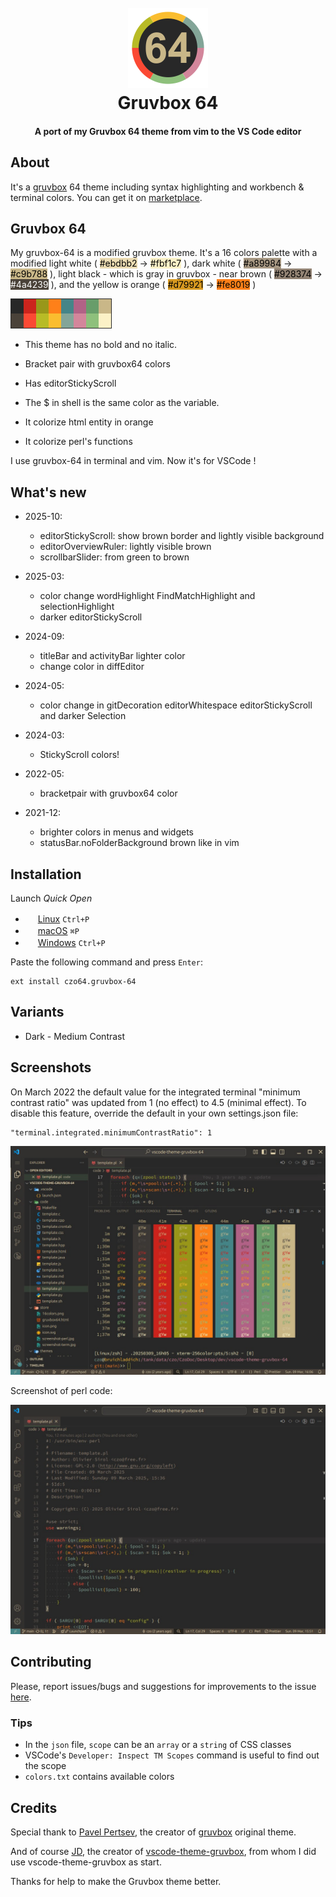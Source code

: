 <!--
// Filename: README.md
// Author: Olivier Sirol <czo@free.fr>
// License: GPL-2.0 (http://www.gnu.org/copyleft)
// File Created: nov. 2021
// Last Modified: Wednesday 29 October 2025, 00:10
// Edit Time: 0:46:26
-->

<h1 align="center">
  <br>
  <a href="https://marketplace.visualstudio.com/items?itemName=czo64.gruvbox-64">
    <img src="store/icon.png">
  </a>
  <br>
  Gruvbox 64
  <br>
</h1>

<h4 align="center">A port of my Gruvbox 64 theme from vim to the VS Code editor</h4>

## About

It's a [gruvbox](https://github.com/morhetz/gruvbox) 64 theme including syntax highlighting and workbench & terminal colors. You can get it on [marketplace](https://marketplace.visualstudio.com/items?itemName=czo64.gruvbox-64).

## Gruvbox 64

My gruvbox-64 is a modified gruvbox theme.
It's a 16 colors palette with a modified light white (
<span style="color:black; background-color:#ebdbb2">#ebdbb2</span> ->
<span style="color:black; background-color:#fbf1c7">#fbf1c7</span>
), dark white (
<span style="color:black; background-color:#a89984">#a89984</span> ->
<span style="color:black; background-color:#c9b788">#c9b788</span>
), light black - which is gray in gruvbox - near brown (
<span style="color:black; background-color:#928374">#928374</span> ->
<span style="color:white; background-color:#4a4239">#4a4239</span>
), and the yellow is orange (
<span style="color:black; background-color:#d79921">#d79921</span> ->
<span style="color:black; background-color:#fe8019">#fe8019</span>
)

![16colors](store/16colors.png)

- This theme has no bold and no italic.

- Bracket pair with gruvbox64 colors

- Has editorStickyScroll

- The $ in shell is the same color as the variable.

- It colorize html entity in orange

- It colorize perl's functions

I use gruvbox-64 in terminal and vim. Now it's for VSCode !

## What's new

* 2025-10:
  - editorStickyScroll: show brown border and lightly visible background
  - editorOverviewRuler: lightly visible brown
  - scrollbarSlider: from green to brown

* 2025-03:
  - color change wordHighlight FindMatchHighlight and selectionHighlight
  - darker editorStickyScroll

* 2024-09:
  - titleBar and activityBar lighter color
  - change color in diffEditor

* 2024-05:
  - color change in gitDecoration  editorWhitespace  editorStickyScroll and darker Selection

* 2024-03:
  - StickyScroll colors!

* 2022-05:
  - bracketpair with gruvbox64 color

* 2021-12:
  - brighter colors in menus and widgets
  - statusBar.noFolderBackground brown like in vim

## Installation

Launch _Quick Open_

- <img src="https://www.kernel.org/theme/images/logos/favicon.png" width=16 height=16/> <a href="https://code.visualstudio.com/shortcuts/keyboard-shortcuts-linux.pdf">Linux</a> `Ctrl+P`
- <img src="https://developer.apple.com/favicon.ico" width=16 height=16/> <a href="https://code.visualstudio.com/shortcuts/keyboard-shortcuts-macos.pdf">macOS</a> `⌘P`
- <img src="https://www.microsoft.com/favicon.ico" width=16 height=16/> <a href="https://code.visualstudio.com/shortcuts/keyboard-shortcuts-windows.pdf">Windows</a> `Ctrl+P`

Paste the following command and press `Enter`:

```
ext install czo64.gruvbox-64
```

## Variants

- Dark - Medium Contrast

## Screenshots

On March 2022 the default value for the integrated terminal "minimum contrast ratio" was updated from 1 (no effect) to 4.5 (minimal effect). To disable this feature, override the default in your own settings.json file:

    "terminal.integrated.minimumContrastRatio": 1

![screenshots](store/screenshot-term.jpg)

Screenshot of perl code:

![screenshots](store/screenshot-perl.jpg)


## Contributing

Please, report issues/bugs and suggestions for improvements to the issue [here](https://github.com/czodroid/vscode-theme-gruvbox-64/issues).

### Tips

- In the `json` file, `scope` can be an `array` or a `string` of CSS classes
- VSCode's `Developer: Inspect TM Scopes` command is useful to find out the scope
- `colors.txt` contains available colors

## Credits

Special thank to [Pavel Pertsev](https://github.com/morhetz), the creator of [gruvbox](https://github.com/morhetz/gruvbox) original theme.

And of course [JD](https://github.com/jdinhify), the creator of [vscode-theme-gruvbox](https://github.com/jdinhify/vscode-theme-gruvbox), from whom I did use vscode-theme-gruvbox as start.


Thanks for help to make the Gruvbox theme better.
